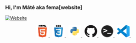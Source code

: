### Hi, I'm Máté aka fema[website]
[![Website](https://img.shields.io/website?label=fema.one&style=for-the-badge&url=https%3A%2F%2Ffema.one)](https://fema.one)

<p align="center">
  
  <a title="Html" href="https://www.w3.org/html/">
    <img width="40" src="https://raw.githubusercontent.com/github/explore/master/topics/html/html.png" alt="Html's logo" />
  </a>&nbsp;

  <a title="Css" href="https://css-tricks.com/">
      <img width="40" src="https://raw.githubusercontent.com/github/explore/master/topics/css/css.png" alt="Css's logo" />
  </a>&nbsp;
  
  <a title="Python" href="https://www.python.org/">
      <img width="40" src="https://raw.githubusercontent.com/github/explore/master/topics/python/python.png" alt="Python's logo" />
  </a>&nbsp;

  <a title="Github" href="https://github.com">
      <img width="40" src="https://raw.githubusercontent.com/github/explore/master/topics/github/github.png" alt="Github's logo" />
  </a>&nbsp;

<a title="Terminal" href="https://en.wikipedia.org/wiki/HTTP_404">
    <img width="40" src="https://raw.githubusercontent.com/github/explore/master/topics/terminal/terminal.png" alt="Terminal's logo" />
</a>&nbsp;

  <a title="Visual-studio-code" href="https://code.visualstudio.com/">
      <img width="40" src="https://raw.githubusercontent.com/github/explore/master/topics/visual-studio-code/visual-studio-code.png" alt="Visual-studio-code's logo" />
  </a>&nbsp;
</p>

